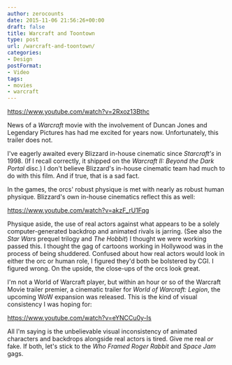 ```yaml
---
author: zerocounts
date: 2015-11-06 21:56:26+00:00
draft: false
title: Warcraft and Toontown
type: post
url: /warcraft-and-toontown/
categories:
- Design
postFormat:
- Video
tags:
- movies
- warcraft
---
```


<https://www.youtube.com/watch?v=2Rxoz13Bthc>

News of a _Warcraft_ movie with the involvement of Duncan Jones and Legendary Pictures has had me excited for years now. Unfortunately, this trailer does not.

I've eagerly awaited every Blizzard in-house cinematic since _Starcraft's_ in 1998. (If I recall correctly, it shipped on the _Warcraft II: Beyond the Dark Portal_ disc.) I don't believe Blizzard's in-house cinematic team had much to do with this film. And if true, that is a sad fact.

In the games, the orcs' robust physique is met with nearly as robust human physique. Blizzard's own in-house cinematics reflect this as well:

<https://www.youtube.com/watch?v=akzF_rU1Fqg>

Physique aside, the use of real actors against what appears to be a solely computer-generated backdrop and animated rivals is jarring. (See also the _Star Wars_ prequel trilogy and _The Hobbit_) I thought we were working passed this. I thought the gag of cartoons working in Hollywood was in the process of being shuddered. Confused about how real actors would look in either the orc or human role, I figured they'd both be bolstered by CGI. I figured wrong. On the upside, the close-ups of the orcs look great.

I'm not a World of Warcraft player, but within an hour or so of the Warcraft Movie trailer premier, a cinematic trailer for _World of Warcraft: Legion_, the upcoming WoW expansion was released. This is the kind of visual consistency I was hoping for:

<https://www.youtube.com/watch?v=eYNCCu0y-Is>

All I'm saying is the unbelievable visual inconsistency of animated characters and backdrops alongside real actors is tired. Give me real _or_ fake. If both, let's stick to the _Who Framed Roger Rabbit_ and _Space Jam_ gags.
